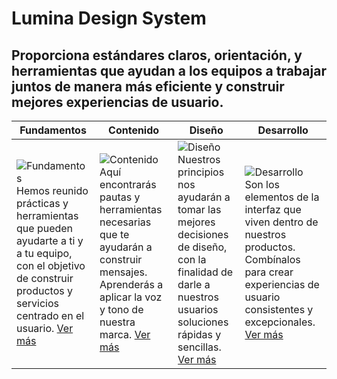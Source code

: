 # Lumina Design System
## Proporciona estándares claros, orientación, y herramientas que ayudan a los equipos a trabajar juntos de manera más eficiente y construir mejores experiencias de usuario.

Fundamentos | Contenido | Diseño | Desarrollo
---- | ---- | ---- | ----
![Fundamentos](../Assests/Fundamentos.jpg) Hemos reunido prácticas y herramientas que pueden ayudarte a ti y a tu equipo, con el objetivo de construir productos y servicios centrado en el usuario. [Ver más](../Fundamentos/Introducción/LuminaDesignSystem.md) | ![Contenido](../Assests/Contenido.jpg) Aquí encontrarás pautas y herramientas necesarias que te ayudarán a construir mensajes. Aprenderás a aplicar la voz y tono de nuestra marca. [Ver más](../Contenido/Contenido/Introducción.md) | ![Diseño](../Assests/Diseño.jpg) Nuestros principios nos ayudarán a tomar las mejores decisiones de diseño, con la finalidad de darle a nuestros usuarios soluciones rápidas y sencillas. [Ver más](diseno/Fundamentos/Colores.md)| ![Desarrollo](../Assests/Desarrollo.jpg) Son los elementos de la interfaz que viven dentro de nuestros productos. Combínalos para crear experiencias de usuario consistentes y excepcionales. [Ver más](../Desarrollo/ParaEmpezar/Desarrollo.md)


    

